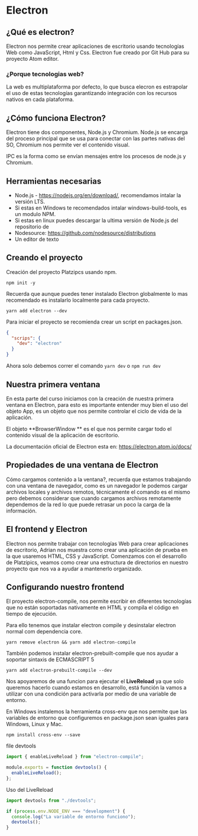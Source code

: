 # Electron

## ¿Qué es electron?

Electron nos permite crear aplicaciones de escritorio usando tecnologías Web como JavaScript, Html y Css.
Electron fue creado por Git Hub para su proyecto Atom editor.

### ¿Porque tecnologias web?

La web es multiplataforma por defecto, lo que busca elecron es estrapolar el uso de estas tecnologías garantizando integración con los recursos nativos en cada plataforma.

## ¿Cómo funciona Electron?

Electron tiene dos componentes, Node.js y Chromium.
Node.js se encarga del proceso principal que se usa para conectar con las partes nativas del SO, Chromium nos permite ver el contenido visual.

IPC es la forma como se envían mensajes entre los procesos de node.js y Chromium.

## Herramientas necesarias

- Node.js - https://nodejs.org/en/download/, recomendamos intalar la versión LTS.
- Si estas en Windows te recomendados intalar windows-build-tools, es un modulo NPM.
- Si estas en linux puedes descargar la ultima versión de Node.js del repositorio de
- Nodesource: https://github.com/nodesource/distributions
- Un editor de texto

## Creando el proyecto

Creación del proyecto Platzipcs usando npm.

`npm init -y`

Recuerda que aunque puedes tener instalado Electron globalmente lo mas recomendado es instalarlo localmente para cada proyecto.

`yarn add electron --dev`

Para iniciar el proyecto se recomienda crear un script en packages.json.

```json
{
  "scrips": {
    "dev": "electron"
  }
}
```

Ahora solo debemos correr el comando `yarn dev` o `npm run dev`

## Nuestra primera ventana

En esta parte del curso iniciamos con la creación de nuestra primera ventana en Electron, para esto es importante entender muy bien el uso del objeto App, es un objeto que nos permite controlar el ciclo de vida de la aplicación.

El objeto **BrowserWindow ** es el que nos permite cargar todo el contenido visual de la aplicación de escritorio.

La documentación oficial de Electron esta en: https://electron.atom.io/docs/

## Propiedades de una ventana de Electron

Cómo cargamos contenido a la ventana?, recuerda que estamos trabajando con una ventana de navegador, como es un navegador le podemos cargar archivos locales y archivos remotos, técnicamente el comando es el mismo pero debemos considerar que cuando cargamos archivos remotamente dependemos de la red lo que puede retrasar un poco la carga de la información.

## El frontend y Electron

Electron nos permite trabajar con tecnologías Web para crear aplicaciones de escritorio, Adrian nos muestra como crear una aplicación de prueba en la que usaremos HTML, CSS y JavaScript.
Comenzamos con el desarrollo de Platzipics, veamos como crear una estructura de directorios en nuestro proyecto que nos va a ayudar a mantenerlo organizado.

## Configurando nuestro frontend

El proyecto electron-compile, nos permite escribir en diferentes tecnologías que no están soportadas nativamente en HTML y compila el código en tiempo de ejecución.

Para ello tenemos que instalar electron compile y desinstalar electron normal com dependencia core.

```
yarn remove electron && yarn add electron-compile
```

También podemos instalar electron-prebuilt-compile que nos ayudar a soportar sintaxis de ECMASCRIPT 5

```
yarn add electron-prebuilt-compile --dev
```

Nos apoyaremos de una funcion para ejecutar el **LiveReload** ya que solo queremos hacerlo cuando estamos en desarrollo, está función la vamos a utilizar con una condición para activarla por medio de una variable de entorno.

En Windows instalemos la herramienta cross-env que nos permite que las variables de entorno que configuremos en package.json sean iguales para Windows, Linux y Mac.

```
npm install cross-env --save
```

file devtools

```js
import { enableLiveReload } from "electron-compile";

module.exports = function devtools() {
  enableLiveReload();
};
```

Uso del LiveReload

```js
import devtools from "./devtools";

if (process.env.NODE_ENV === "development") {
  console.log("La variable de entorno funciono");
  devtools();
}
```
